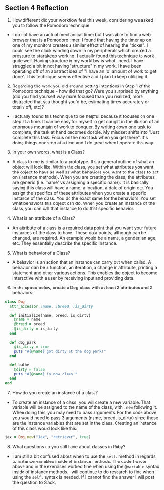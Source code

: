 ## Section 4 Reflection

1. How different did your workflow feel this week, considering we asked you to follow the Pomodoro technique
  - I do not have an actual mechanical timer but I was able to find a web browser that is a Pomodoro timer. I found that having the timer up on one of my monitors creates a similar effect of hearing the "ticker". I could see the clock winding down in my peripherals which created a pressure to start/keep working. I actually found this technique to work quite well. Having structure in my workflow is what I need. I have struggled a bit in not having "structure" in my work. I have been operating off of an abstract idea of "I have an 'x' amount of work to get done". This technique seems effective and I plan to keep utilizing it.

2. Regarding the work you did around setting intentions in Step 1 of the Pomodoro technique - how did that go? Were you surprised by anything (did you find yourself way more focused than you realized, more distracted that you thought you'd be, estimating times accurately or totally off, etc)?
  - I actually found this technique to be helpful because it focuses on one step at a time. It can be easy for myself to get caught in the illusion of an enormous mountain of work to conquer. By writing down one task to complete, the task at hand becomes doable. My mindset shifts into "Just complete this task. Focus on the next task when you get there". It's doing things one step at a time and I do great when I operate this way.

3. In your own words, what is a Class?
  - A class to me is similar to a prototype. It's a general outline of what an object will look like. Within the class, you set what attributes you want the object to have as well as what behaviors you want to the class to act on (instance methods). When you are creating the class, the attributes are generic (i.e. 'name' vs assigning a specific name). It is basically saying this class will have a name, a location, a date of origin etc. You assign the specifics of these attributes when you create a specific instance of the class. You do the exact same for the behaviors. You set what behaviors this object can do. When you create an instance of the class, you can call that instance to do that specific behavior.

4. What is an attribute of a Class?
  - An attribute of a class is a required data point that you want your future instances of the class to have. These data points, although can be changed, are required. An example would be a name, a gender, an age, etc. They essentially describe the specific instance.   

5. What is behavior of a Class?
  - A behavior is an action that an instance can carry out when called. A behavior can be a function, an iteration, a change in attribute, printing a statement and other various actions. This enables the object to become interactive with a user by receiving input and providing data.

6. In the space below, create a Dog class with at least 2 attributes and 2 behaviors:

```rb
class Dog
  attr_accessor :name, :breed, :is_dirty

  def initialize(name, breed, is_dirty)
    @name = name
    @breed = breed
    @is_dirty = is_dirty
  end

  def dog_park
    @is_dirty = true
    puts "#{@name} got dirty at the dog park!"
  end

  def bathe
    @dirty = false
    puts "#{@name} is now clean!"
  end
end

```

7. How do you create an instance of a class?
  - To create an instance of a class, you will create a new variable. That variable will be assigned to the name of the class, with `.new` following it. When doing this, you may need to pass arguments. For the code above you would need to pass 3 arguments (name, breed, is_dirty) since these are the instance variables that are set in the class. Creating an instance of this class would look like this:
```ruby
jax = Dog.new("Jax", "retriever", true)  
```


8. What questions do you still have about classes in Ruby?
  - I am still a bit confused about when to use the `self.` method in regards to instance variables inside of instance methods. The code I wrote above and in the exercises worked fine when using the `@variable` syntax inside of instance methods. I will continue to do research to find when using the `self.` syntax is needed. If I cannot find the answer I will post the question to Slack.  
